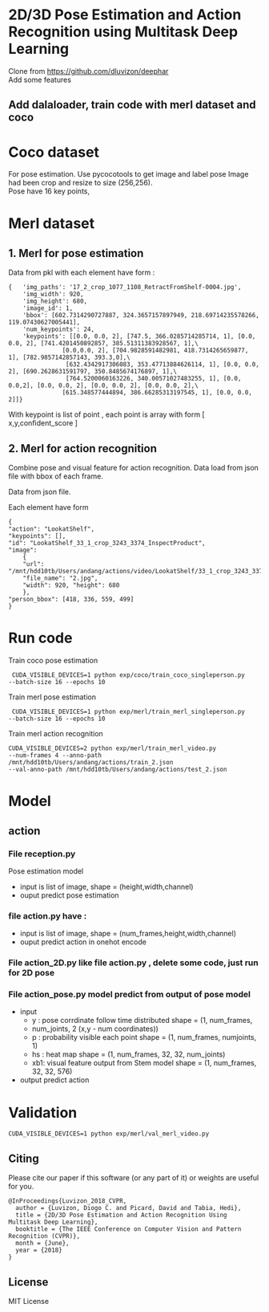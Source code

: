 # 2D/3D Pose Estimation and Action Recognition using Multitask Deep Learning

Clone from https://github.com/dluvizon/deephar <br/> Add some features

## Add dalaloader, train code with merl dataset and coco
# Coco dataset
For pose estimation. Use pycocotools to get image and label pose Image
had been crop and resize to size (256,256).  <br/>
 Pose have 16 key points,


# Merl dataset
## 1. Merl for pose estimation
Data from pkl with each element have form :
```
{   'img_paths': '17_2_crop_1077_1108_RetractFromShelf-0004.jpg', 
    'img_width': 920,
    'img_height': 680, 
    'image_id': 1,
    'bbox': [602.7314290727887, 324.3657157897949, 218.69714235578266, 119.07430627005441],
    'num_keypoints': 24,
    'keypoints': [[0.0, 0.0, 2], [747.5, 366.0285714285714, 1], [0.0, 0.0, 2], [741.4201450892857, 385.51311383928567, 1],\
               [0.0,0.0, 2], [704.9828591482981, 418.7314265659877, 1], [782.9857142857143, 393.3,0],\
                [632.4342917306083, 353.47713884626114, 1], [0.0, 0.0, 2], [690.2628631591797, 350.8485674176897, 1],\
                [764.5200060163226, 340.00571027483255, 1], [0.0, 0.0,2], [0.0, 0.0, 2], [0.0, 0.0, 2], [0.0, 0.0, 2],\
               [615.348577444894, 386.66285313197545, 1], [0.0, 0.0, 2]]}
```         
With keypoint is list of point , each point is array with form \[
x,y,confident_score \]
## 2. Merl for action recognition
Combine pose and visual feature for action recognition. Data load from
json file with bbox of each frame. 

Data from json file.

Each element have form

```
{
"action": "LookatShelf", 
"keypoints": [], 
"id": "LookatShelf_33_1_crop_3243_3374_InspectProduct", 
"image": 
    {
    "url": "/mnt/hdd10tb/Users/andang/actions/video/LookatShelf/33_1_crop_3243_3374_InspectProduct/2.jpg", 
    "file_name": "2.jpg", 
    "width": 920, "height": 680
    }, 
"person_bbox": [418, 336, 559, 499]
}
```
# Run code
Train coco pose estimation
```
 CUDA_VISIBLE_DEVICES=1 python exp/coco/train_coco_singleperson.py
--batch-size 16 --epochs 10
```

Train merl pose estimation

```
 CUDA_VISIBLE_DEVICES=1 python exp/merl/train_merl_singleperson.py
--batch-size 16 --epochs 10
```

Train merl action recognition
```
CUDA_VISIBLE_DEVICES=2 python exp/merl/train_merl_video.py 
--num-frames 4 --anno-path /mnt/hdd10tb/Users/andang/actions/train_2.json 
--val-anno-path /mnt/hdd10tb/Users/andang/actions/test_2.json
```

# Model 
## action
### File **reception.py**

Pose estimation model


- input is list of image, shape = (height,width,channel)
- ouput predict pose estimation

### file **action.py** have : 
- input is list of image, shape =
(num_frames,height,width,channel)
- ouput predict action in onehot encode 
 
### File **action_2D.py** like file **action.py** , delete some code, just run for 2D pose

### File **action_pose.py** model predict from output of pose model
- input 
  - y : pose corrdinate follow time distributed shape = (1, num_frames,
  - num_joints, 2 (x,y - num coordinates))
  - p : probability visible each point shape = (1, num_frames,
    numjoints, 1) 
  - hs : heat map shape = (1, num_frames, 32, 32, num_joints) 
  - xb1: visual feature output from Stem model shape = (1, num_frames,
    32, 32, 576)
- output predict action

# Validation

```
CUDA_VISIBLE_DEVICES=1 python exp/merl/val_merl_video.py
```

## Citing

Please cite our paper if this software (or any part of it) or weights are
useful for you.
```
@InProceedings{Luvizon_2018_CVPR,
  author = {Luvizon, Diogo C. and Picard, David and Tabia, Hedi},
  title = {2D/3D Pose Estimation and Action Recognition Using Multitask Deep Learning},
  booktitle = {The IEEE Conference on Computer Vision and Pattern Recognition (CVPR)},
  month = {June},
  year = {2018}
}
```

## License

MIT License

